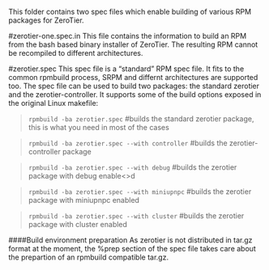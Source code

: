 This folder contains two spec files which enable building of various RPM packages for ZeroTier.

#zerotier-one.spec.in
This file contains the information to build an RPM from the bash based binary installer of ZeroTier. The resulting RPM cannot be recompiled to different architectures.

#zerotier.spec
This spec file is a “standard” RPM spec file. It fits to the common rpmbuild process, SRPM and differnt architectures are supported too. The spec file can be used to build two packages: the standard zerotier and the zerotier-controller. It supports some of the build options exposed in the original Linux makefile:

> `rpmbuild -ba zerotier.spec` #builds the standard zerotier package, this is what you need in most of the cases

> `rpmbuild -ba zerotier.spec --with controller` #builds the zerotier-controller package

> `rpmbuild -ba zerotier.spec --with debug` #builds the zerotier package with debug enable<>d

> `rpmbuild -ba zerotier.spec --with miniupnpc` #builds the zerotier package with miniupnpc enabled

> `rpmbuild -ba zerotier.spec --with cluster` #builds the zerotier package with cluster enabled


####Build environment preparation
As zerotier is not distributed in tar.gz format at the moment, the %prep section of the spec file takes care about the prepartion of an rpmbuild compatible tar.gz.



